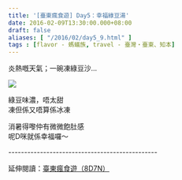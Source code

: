 ```yaml
---
title: '[臺東瘋食遊] Day5：幸福綠豆湯'
date: 2016-02-09T13:30:00.000+08:00
draft: false
aliases: [ "/2016/02/day5_9.html" ]
tags : [flavor - 螞蟻族, travel - 臺灣・臺東、知本]
---
```


炎熱嘅天氣；一碗凍綠豆沙...  

![](/images/taitung5k.jpg)

綠豆味濃，唔太甜  
凍但係又唔算係冰凍  
  
消暑得嚟仲有微微飽肚感  
呢D咪就係幸福囉～  
  
\-----------------------------------------------  
  
延伸閱讀：[臺東瘋食遊（8D7N）](https://hidie.net/taitung8d7n/)
